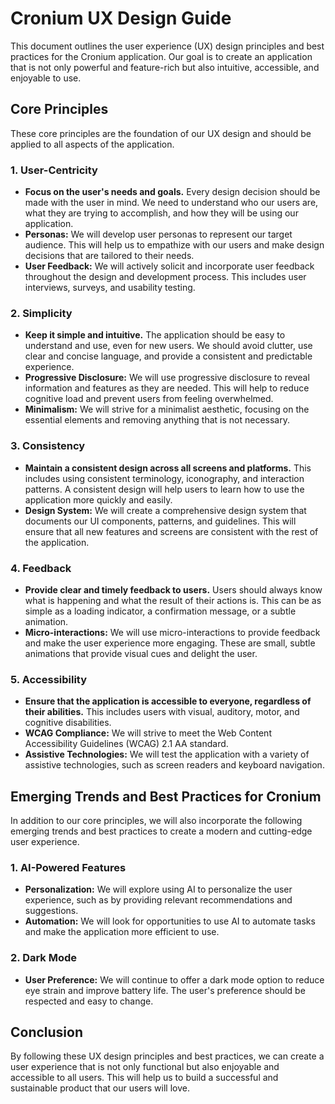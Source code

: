 # Cronium UX Design Guide

This document outlines the user experience (UX) design principles and best practices for the Cronium application. Our goal is to create an application that is not only powerful and feature-rich but also intuitive, accessible, and enjoyable to use.

## Core Principles

These core principles are the foundation of our UX design and should be applied to all aspects of the application.

### 1. User-Centricity

- **Focus on the user's needs and goals.** Every design decision should be made with the user in mind. We need to understand who our users are, what they are trying to accomplish, and how they will be using our application.
- **Personas:** We will develop user personas to represent our target audience. This will help us to empathize with our users and make design decisions that are tailored to their needs.
- **User Feedback:** We will actively solicit and incorporate user feedback throughout the design and development process. This includes user interviews, surveys, and usability testing.

### 2. Simplicity

- **Keep it simple and intuitive.** The application should be easy to understand and use, even for new users. We should avoid clutter, use clear and concise language, and provide a consistent and predictable experience.
- **Progressive Disclosure:** We will use progressive disclosure to reveal information and features as they are needed. This will help to reduce cognitive load and prevent users from feeling overwhelmed.
- **Minimalism:** We will strive for a minimalist aesthetic, focusing on the essential elements and removing anything that is not necessary.

### 3. Consistency

- **Maintain a consistent design across all screens and platforms.** This includes using consistent terminology, iconography, and interaction patterns. A consistent design will help users to learn how to use the application more quickly and easily.
- **Design System:** We will create a comprehensive design system that documents our UI components, patterns, and guidelines. This will ensure that all new features and screens are consistent with the rest of the application.

### 4. Feedback

- **Provide clear and timely feedback to users.** Users should always know what is happening and what the result of their actions is. This can be as simple as a loading indicator, a confirmation message, or a subtle animation.
- **Micro-interactions:** We will use micro-interactions to provide feedback and make the user experience more engaging. These are small, subtle animations that provide visual cues and delight the user.

### 5. Accessibility

- **Ensure that the application is accessible to everyone, regardless of their abilities.** This includes users with visual, auditory, motor, and cognitive disabilities.
- **WCAG Compliance:** We will strive to meet the Web Content Accessibility Guidelines (WCAG) 2.1 AA standard.
- **Assistive Technologies:** We will test the application with a variety of assistive technologies, such as screen readers and keyboard navigation.

## Emerging Trends and Best Practices for Cronium

In addition to our core principles, we will also incorporate the following emerging trends and best practices to create a modern and cutting-edge user experience.

### 1. AI-Powered Features

- **Personalization:** We will explore using AI to personalize the user experience, such as by providing relevant recommendations and suggestions.
- **Automation:** We will look for opportunities to use AI to automate tasks and make the application more efficient to use.

### 2. Dark Mode

- **User Preference:** We will continue to offer a dark mode option to reduce eye strain and improve battery life. The user's preference should be respected and easy to change.

## Conclusion

By following these UX design principles and best practices, we can create a user experience that is not only functional but also enjoyable and accessible to all users. This will help us to build a successful and sustainable product that our users will love.

